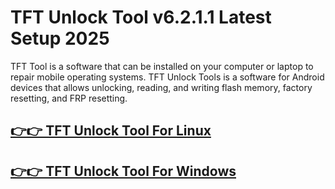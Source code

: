 # TFT Unlock Tool v6.2.1.1 Latest Setup 2025




TFT Tool is a software that can be installed on your computer or laptop to repair mobile operating systems. TFT Unlock Tools is a software for Android devices that allows unlocking, reading, and writing flash memory, factory resetting, and FRP resetting. 



## [👉👉 TFT Unlock Tool  For Linux](https://tft-unlock-tool.com/)

## [👉👉 TFT Unlock Tool  For Windows            ](https://tft-unlock-tool.com/)
